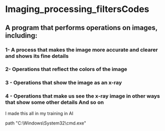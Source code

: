 # Imaging_processing_filtersCodes
## A program that performs operations on images, including:
### 1- A process that makes the image more accurate and clearer and shows its fine details
### 2- Operations that reflect the colors of the image
### 3 - Operations that show the image as an x-ray
### 4 - Operations that make us see the x-ray image in other ways that show some other details And so on
I made this all in my training in AI 

path "C:\Windows\System32\cmd.exe"